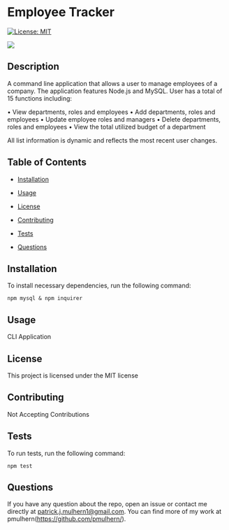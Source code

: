 # Employee Tracker

[![License: MIT](https://img.shields.io/badge/License-MIT-yellow.svg)](https://opensource.org/licenses/MIT)

![](./demo.gif)

## Description

A command line application that allows a user to manage employees of a company.  The application features Node.js and MySQL. User has a total of 15 functions including:

•	View departments, roles and employees
•	Add departments, roles and employees
•	Update employee roles and managers
•	Delete departments, roles and employees
•	View the total utilized budget of a department

All list information is dynamic and reflects the most recent user changes. 



## Table of Contents

* [Installation](#installation)

* [Usage](#usage)

* [License](#license)

* [Contributing](#contributing)

* [Tests](#tests)

* [Questions](#questions)

## Installation

To install necessary dependencies, run the following command:

```
npm mysql & npm inquirer
```

## Usage

CLI Application

## License

This project is licensed under the MIT license

## Contributing

Not Accepting Contributions

## Tests

To run tests, run the following command:

```
npm test
```

## Questions

If you have any question about the repo, open an issue or contact me directly at patrick.j.mulhern1@gmail.com. You can find more of my work at pmulhern(https://github.com/pmulhern/).